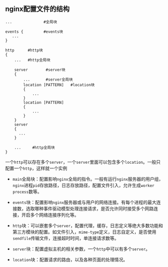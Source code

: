 ## nginx配置文件的结构

~~~
...              #全局块
 
events {         #events块
   ...
}
 
http      #http块
{
    ...   #http全局块
    
    server        #server块
    {
        ...       #server全局块
        location [PATTERN]   #location块
        {
            ...
        }
        location [PATTERN]
        {
            ...
        }
    }
    server
    {
      ...
    }
    
    ...     #http全局块
}
~~~

一个`http`可以存在多个`server`，一个`server`里面可以包含多个`location`。一般只配置一个`http`，这样就一个实例

* `main`全局块：配置影响`nginx`全局的指令。一般有运行`nginx`服务器的用户组，`nginx`进程`pid`存放路径，日志存放路径，配置文件引入，允许生成`worker process`数等。

* `events`块：配置影响`nginx`服务器或与用户的网络连接。有每个进程的最大连接数，选取哪种事件驱动模型处理连接请求，是否允许同时接受多个网路连接，开启多个网络连接序列化等。

* `http`块：可以嵌套多个`server`，配置代理，缓存，日志定义等绝大多数功能和第三方模块的配置。如文件引入，`mime-type`定义，日志自定义，是否使用`sendfile`传输文件，连接超时时间，单连接请求数等。

* `server`块：配置虚拟主机的相关参数，一个`http`中可以有多个`server`。

* `location`块：配置请求的路由，以及各种页面的处理情况。
